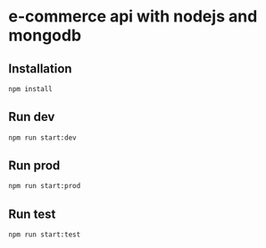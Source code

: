 # e-commerce api with nodejs and mongodb

## Installation

```bash
npm install
```

## Run dev

```bash
npm run start:dev
```

## Run prod

```bash
npm run start:prod
```

## Run test

```bash
npm run start:test
```


